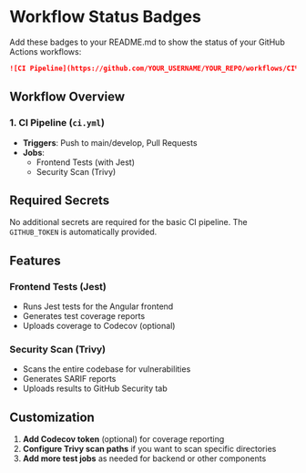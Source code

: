 # Workflow Status Badges

Add these badges to your README.md to show the status of your GitHub Actions workflows:

```markdown
![CI Pipeline](https://github.com/YOUR_USERNAME/YOUR_REPO/workflows/CI%20Pipeline/badge.svg)
```

## Workflow Overview

### 1. CI Pipeline (`ci.yml`)

- **Triggers**: Push to main/develop, Pull Requests
- **Jobs**:
  - Frontend Tests (with Jest)
  - Security Scan (Trivy)

## Required Secrets

No additional secrets are required for the basic CI pipeline. The `GITHUB_TOKEN` is automatically provided.

## Features

### Frontend Tests (Jest)

- Runs Jest tests for the Angular frontend
- Generates test coverage reports
- Uploads coverage to Codecov (optional)

### Security Scan (Trivy)

- Scans the entire codebase for vulnerabilities
- Generates SARIF reports
- Uploads results to GitHub Security tab

## Customization

1. **Add Codecov token** (optional) for coverage reporting
2. **Configure Trivy scan paths** if you want to scan specific directories
3. **Add more test jobs** as needed for backend or other components
